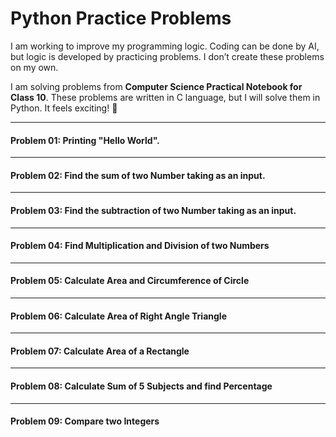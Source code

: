# Python Practice Problems

I am working to improve my programming logic. Coding can be done by AI, but logic is developed by practicing problems. I don’t create these problems on my own.

I am solving problems from **Computer Science Practical Notebook for Class 10**. These problems are written in C language, but I will solve them in Python. It feels exciting! 🎉

---
#### Problem 01: Printing "Hello World".

---
#### Problem 02: Find the sum of two Number taking as an input.

---
#### Problem 03: Find the subtraction of two Number taking as an input.

---
#### Problem 04: Find Multiplication and Division of two Numbers

---
#### Problem 05: Calculate Area and Circumference of Circle

---
#### Problem 06: Calculate Area of Right Angle Triangle

---
#### Problem 07: Calculate Area of a Rectangle

---
#### Problem 08: Calculate Sum of 5 Subjects and find Percentage

---
#### Problem 09: Compare two Integers